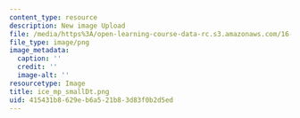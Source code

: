 ```yaml
---
content_type: resource
description: New image Upload
file: /media/https%3A/open-learning-course-data-rc.s3.amazonaws.com/16-90-computational-methods-in-aerospace-engineering-spring-2014/415431b8629eb6a521b83d83f0b2d5ed_ice_mp_smallDt.png
file_type: image/png
image_metadata:
  caption: ''
  credit: ''
  image-alt: ''
resourcetype: Image
title: ice_mp_smallDt.png
uid: 415431b8-629e-b6a5-21b8-3d83f0b2d5ed
---
```

